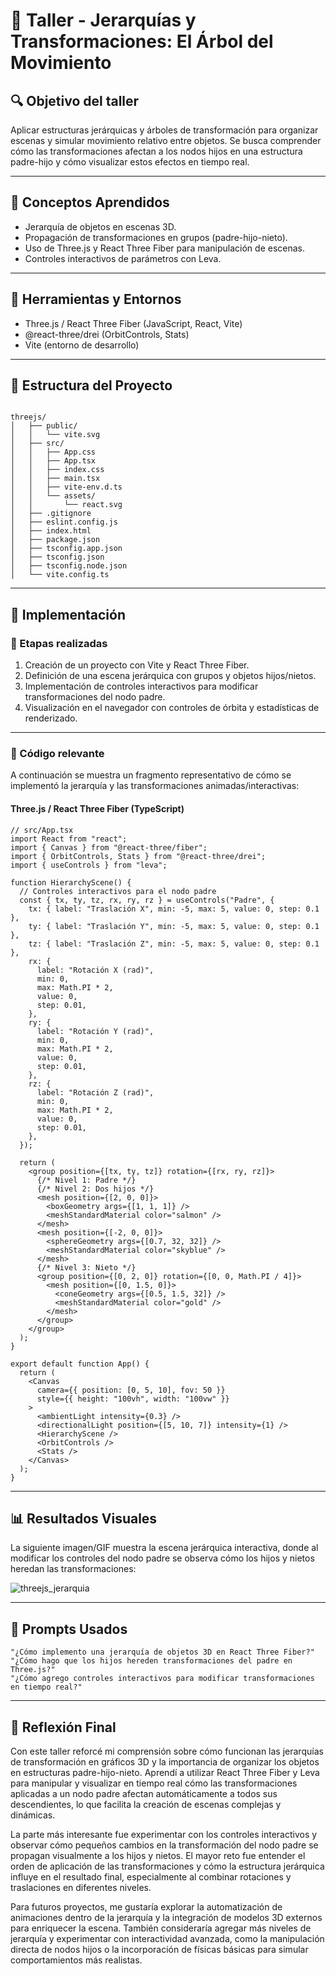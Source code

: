 # 🧪 Taller - Jerarquías y Transformaciones: El Árbol del Movimiento

## 🔍 Objetivo del taller

Aplicar estructuras jerárquicas y árboles de transformación para organizar escenas y simular movimiento relativo entre objetos. Se busca comprender cómo las transformaciones afectan a los nodos hijos en una estructura padre-hijo y cómo visualizar estos efectos en tiempo real.

---

## 🧠 Conceptos Aprendidos

- Jerarquía de objetos en escenas 3D.
- Propagación de transformaciones en grupos (padre-hijo-nieto).
- Uso de Three.js y React Three Fiber para manipulación de escenas.
- Controles interactivos de parámetros con Leva.

---

## 🔧 Herramientas y Entornos

- Three.js / React Three Fiber (JavaScript, React, Vite)
- @react-three/drei (OrbitControls, Stats)
- Vite (entorno de desarrollo)

---

## 📁 Estructura del Proyecto

```

threejs/
│   ├── public/
│   │   └── vite.svg
│   ├── src/
│   │   ├── App.css
│   │   ├── App.tsx
│   │   ├── index.css
│   │   ├── main.tsx
│   │   ├── vite-env.d.ts
│   │   └── assets/
│   │       └── react.svg
│   ├── .gitignore
│   ├── eslint.config.js
│   ├── index.html
│   ├── package.json
│   ├── tsconfig.app.json
│   ├── tsconfig.json
│   ├── tsconfig.node.json
│   └── vite.config.ts

```

---

## 🧪 Implementación

### 🔹 Etapas realizadas

1. Creación de un proyecto con Vite y React Three Fiber.
2. Definición de una escena jerárquica con grupos y objetos hijos/nietos.
3. Implementación de controles interactivos para modificar transformaciones del nodo padre.
4. Visualización en el navegador con controles de órbita y estadísticas de renderizado.

---

### 🔹 Código relevante

A continuación se muestra un fragmento representativo de cómo se implementó la jerarquía y las transformaciones animadas/interactivas:

#### Three.js / React Three Fiber (TypeScript)

```tsx
// src/App.tsx
import React from "react";
import { Canvas } from "@react-three/fiber";
import { OrbitControls, Stats } from "@react-three/drei";
import { useControls } from "leva";

function HierarchyScene() {
  // Controles interactivos para el nodo padre
  const { tx, ty, tz, rx, ry, rz } = useControls("Padre", {
    tx: { label: "Traslación X", min: -5, max: 5, value: 0, step: 0.1 },
    ty: { label: "Traslación Y", min: -5, max: 5, value: 0, step: 0.1 },
    tz: { label: "Traslación Z", min: -5, max: 5, value: 0, step: 0.1 },
    rx: {
      label: "Rotación X (rad)",
      min: 0,
      max: Math.PI * 2,
      value: 0,
      step: 0.01,
    },
    ry: {
      label: "Rotación Y (rad)",
      min: 0,
      max: Math.PI * 2,
      value: 0,
      step: 0.01,
    },
    rz: {
      label: "Rotación Z (rad)",
      min: 0,
      max: Math.PI * 2,
      value: 0,
      step: 0.01,
    },
  });

  return (
    <group position={[tx, ty, tz]} rotation={[rx, ry, rz]}>
      {/* Nivel 1: Padre */}
      {/* Nivel 2: Dos hijos */}
      <mesh position={[2, 0, 0]}>
        <boxGeometry args={[1, 1, 1]} />
        <meshStandardMaterial color="salmon" />
      </mesh>
      <mesh position={[-2, 0, 0]}>
        <sphereGeometry args={[0.7, 32, 32]} />
        <meshStandardMaterial color="skyblue" />
      </mesh>
      {/* Nivel 3: Nieto */}
      <group position={[0, 2, 0]} rotation={[0, 0, Math.PI / 4]}>
        <mesh position={[0, 1.5, 0]}>
          <coneGeometry args={[0.5, 1.5, 32]} />
          <meshStandardMaterial color="gold" />
        </mesh>
      </group>
    </group>
  );
}

export default function App() {
  return (
    <Canvas
      camera={{ position: [0, 5, 10], fov: 50 }}
      style={{ height: "100vh", width: "100vw" }}
    >
      <ambientLight intensity={0.3} />
      <directionalLight position={[5, 10, 7]} intensity={1} />
      <HierarchyScene />
      <OrbitControls />
      <Stats />
    </Canvas>
  );
}
```

---

## 📊 Resultados Visuales

La siguiente imagen/GIF muestra la escena jerárquica interactiva, donde al modificar los controles del nodo padre se observa cómo los hijos y nietos heredan las transformaciones:

![threejs_jerarquia](./threejs/resultados/resultado.gif)

---

## 🧩 Prompts Usados

```text
"¿Cómo implemento una jerarquía de objetos 3D en React Three Fiber?"
"¿Cómo hago que los hijos hereden transformaciones del padre en Three.js?"
"¿Cómo agrego controles interactivos para modificar transformaciones en tiempo real?"
```

---

## 💬 Reflexión Final

Con este taller reforcé mi comprensión sobre cómo funcionan las jerarquías de transformación en gráficos 3D y la importancia de organizar los objetos en estructuras padre-hijo-nieto. Aprendí a utilizar React Three Fiber y Leva para manipular y visualizar en tiempo real cómo las transformaciones aplicadas a un nodo padre afectan automáticamente a todos sus descendientes, lo que facilita la creación de escenas complejas y dinámicas.

La parte más interesante fue experimentar con los controles interactivos y observar cómo pequeños cambios en la transformación del nodo padre se propagan visualmente a los hijos y nietos. El mayor reto fue entender el orden de aplicación de las transformaciones y cómo la estructura jerárquica influye en el resultado final, especialmente al combinar rotaciones y traslaciones en diferentes niveles.

Para futuros proyectos, me gustaría explorar la automatización de animaciones dentro de la jerarquía y la integración de modelos 3D externos para enriquecer la escena. También consideraría agregar más niveles de jerarquía y experimentar con interactividad avanzada, como la manipulación directa de nodos hijos o la incorporación de físicas básicas para simular comportamientos más realistas.
